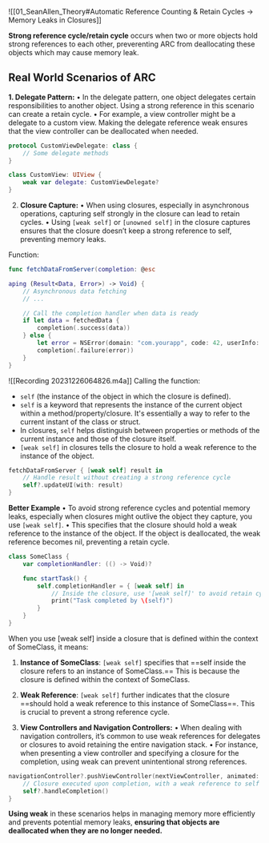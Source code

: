 ![[01_SeanAllen_Theory#Automatic Reference Counting & Retain Cycles → Memory Leaks in Closures]]

**Strong reference cycle/retain cycle** occurs when two or more objects hold strong references to each other, preverenting ARC from deallocating these objects which may cause memory leak.

## Real World Scenarios of ARC

**1.	Delegate Pattern:**
•	In the delegate pattern, one object delegates certain responsibilities to another object. Using a strong reference in this scenario can create a retain cycle.
•	For example, a view controller might be a delegate to a custom view. Making the delegate reference weak ensures that the view controller can be deallocated when needed.

```swift 
protocol CustomViewDelegate: class {
    // Some delegate methods
}

class CustomView: UIView {
    weak var delegate: CustomViewDelegate?
}
```

2.	**Closure Capture:**
•	When using closures, especially in asynchronous operations, capturing self strongly in the closure can lead to retain cycles.
•	Using `[weak self]` or `[unowned self]` in the closure captures ensures that the closure doesn’t keep a strong reference to self, preventing memory leaks.

Function:
```swift
func fetchDataFromServer(completion: @esc

aping (Result<Data, Error>) -> Void) {
    // Asynchronous data fetching
    // ...

    // Call the completion handler when data is ready
    if let data = fetchedData {
        completion(.success(data))
    } else {
        let error = NSError(domain: "com.yourapp", code: 42, userInfo: nil)
        completion(.failure(error))
    }
}
```

![[Recording 20231226064826.m4a]]
Calling the function:
- `self` (the instance of the object in which the closure is defined).
- `self` is a keyword that represents the instance of the current object within a method/property/closure. It's essentially a way to refer to the current instant of the class or struct.
- In closures, `self` helps distinguish between properties or methods of the current instance and those of the closure itself. 
- `[weak self]` in closures tells the closure to hold a weak reference to the instance of the object.
```swift
fetchDataFromServer { [weak self] result in
    // Handle result without creating a strong reference cycle
    self?.updateUI(with: result)
}
```

**Better Example**
•	To avoid strong reference cycles and potential memory leaks, especially when closures might outlive the object they capture, you use `[weak self]`.
•	This specifies that the closure should hold a weak reference to the instance of the object. If the object is deallocated, the weak reference becomes nil, preventing a retain cycle.

```swift
class SomeClass {
    var completionHandler: (() -> Void)?

    func startTask() {
        self.completionHandler = { [weak self] in
            // Inside the closure, use '[weak self]' to avoid retain cycles
            print("Task completed by \(self)")
        }
    }
}
```

When you use [weak self] inside a closure that is defined within the context of SomeClass, it means:

1.	**Instance of SomeClass**: `[weak self]` specifies that ==self inside the closure refers to an instance of SomeClass.== This is because the closure is defined within the context of SomeClass.
2.	**Weak Reference**: `[weak self]` further indicates that the closure ==should hold a weak reference to this instance of SomeClass==. This is crucial to prevent a strong reference cycle.

3.	**View Controllers and Navigation Controllers:**
	•	When dealing with navigation controllers, it’s common to use weak references for delegates or closures to avoid retaining the entire navigation stack.
	•	For instance, when presenting a view controller and specifying a closure for the completion, using weak can prevent unintentional strong references.

```swift
navigationController?.pushViewController(nextViewController, animated: true) { [weak self] in
    // Closure executed upon completion, with a weak reference to self
    self?.handleCompletion()
}
```

**Using weak** in these scenarios helps in managing memory more efficiently and prevents potential memory leaks, **ensuring that objects are deallocated when they are no longer needed.**